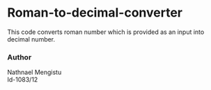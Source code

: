 # Roman-to-decimal-converter
This code converts roman number which is provided as an input into decimal number. <br>


### Author
 Nathnael Mengistu <br>
 Id-1083/12
